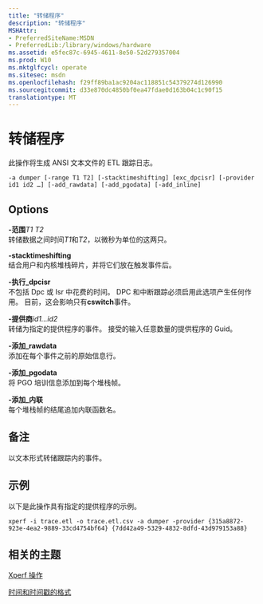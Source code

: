 ```yaml
---
title: "转储程序"
description: "转储程序"
MSHAttr:
- PreferredSiteName:MSDN
- PreferredLib:/library/windows/hardware
ms.assetid: e5fec87c-6945-4611-8e50-52d279357004
ms.prod: W10
ms.mktglfcycl: operate
ms.sitesec: msdn
ms.openlocfilehash: f29ff89ba1ac9204ac118851c54379274d126990
ms.sourcegitcommit: d33e870dc4850bf0ea47fdae0d163b04c1c90f15
translationtype: MT
---
```

# <a name="dumper"></a>转储程序


此操作将生成 ANSI 文本文件的 ETL 跟踪日志。

``` syntax
-a dumper [-range T1 T2] [-stacktimeshifting] [exc_dpcisr] [-provider id1 id2 …] [-add_rawdata] [-add_pgodata] [-add_inline]
```

## <a name="options"></a>Options


<a href="" id="-ranget1-t2"></a>**-范围***T1 T2*  
转储数据之间时间*T1*和*T2*，以微秒为单位的这两只。

<a href="" id="-stacktimeshifting"></a>**-stacktimeshifting**  
结合用户和内核堆栈碎片，并将它们放在触发事件后。

<a href="" id="-exc-dpcisr"></a>**-执行\_dpcisr**  
不包括 Dpc 或 Isr 中花费的时间。 DPC 和中断跟踪必须启用此选项产生任何作用。 目前，这会影响只有**cswitch**事件。

<a href="" id="-providerid1-id2--"></a>**-提供商***id1...id2*  
转储为指定的提供程序的事件。 接受的输入任意数量的提供程序的 Guid。

<a href="" id="-add-rawdata"></a>**-添加\_rawdata**  
添加在每个事件之前的原始信息行。

<a href="" id="-add-pgodata"></a>**-添加\_pgodata**  
将 PGO 培训信息添加到每个堆栈帧。

<a href="" id="-add-inline"></a>**-添加\_内联**  
每个堆栈帧的结尾追加内联函数名。

## <a name="remarks"></a>备注


以文本形式转储跟踪内的事件。

## <a name="example"></a>示例


以下是此操作具有指定的提供程序的示例。

``` syntax
xperf -i trace.etl -o trace.etl.csv -a dumper -provider {315a8872-923e-4ea2-9889-33cd4754bf64} {7dd42a49-5329-4832-8dfd-43d979153a88}
```

## <a name="related-topics"></a>相关的主题


[Xperf 操作](xperf-actions.md)

[时间和时间戳的格式](time-and-timestamp-formats.md)

 

 







